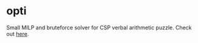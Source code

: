 # opti

Small MILP and bruteforce solver for CSP verbal arithmetic puzzle. Check out [here](https://github.com/mariueng/opti/blob/main/main.ipynb).
